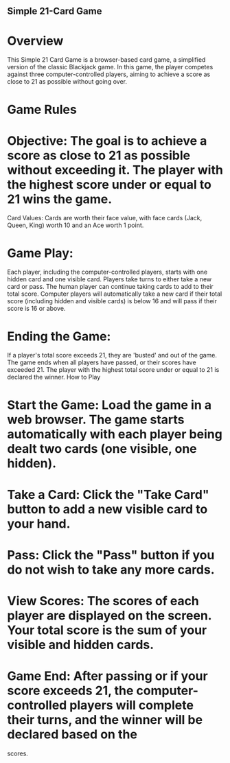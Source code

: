 ## Simple 21-Card Game

# Overview
This Simple 21 Card Game is a browser-based card game, a simplified version of the classic Blackjack game. In this game, the player competes against three computer-controlled players, aiming to achieve a score as close to 21 as possible without going over.

# Game Rules
  # Objective: The goal is to achieve a score as close to 21 as possible without exceeding it. The player with the highest score under or equal to 21 wins the game.
  Card Values: Cards are worth their face value, with face cards (Jack, Queen, King) worth 10 and an Ace worth 1 point.
  # Game Play:
  Each player, including the computer-controlled players, starts with one hidden card and one visible card.
  Players take turns to either take a new card or pass.
  The human player can continue taking cards to add to their total score.
  Computer players will automatically take a new card if their total score (including hidden and visible cards) is below 16 and will pass if their score is 16 or       above.
  # Ending the Game:
  If a player's total score exceeds 21, they are 'busted' and out of the game.
  The game ends when all players have passed, or their scores have exceeded 21.
  The player with the highest total score under or equal to 21 is declared the winner.
  How to Play
  # Start the Game: Load the game in a web browser. The game starts automatically with each player being dealt two cards (one visible, one hidden).
  # Take a Card: Click the "Take Card" button to add a new visible card to your hand.
  # Pass: Click the "Pass" button if you do not wish to take any more cards.
  # View Scores: The scores of each player are displayed on the screen. Your total score is the sum of your visible and hidden cards.
  # Game End: After passing or if your score exceeds 21, the computer-controlled players will complete their turns, and the winner will be declared based on the  
  scores.

